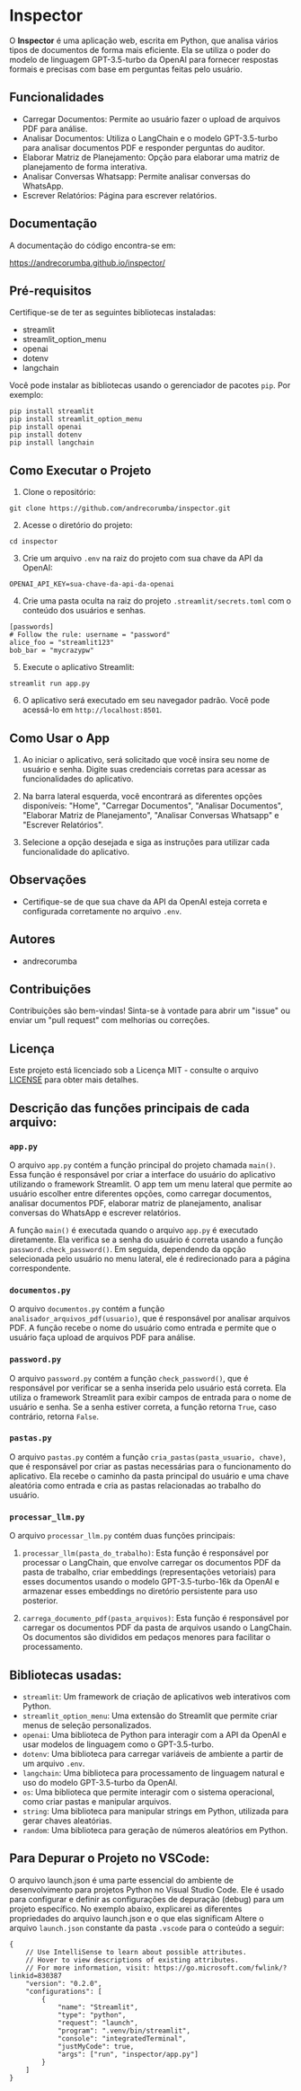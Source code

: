 # Inspector

O **Inspector** é uma aplicação web, escrita em Python, que analisa vários tipos de documentos de forma mais eficiente. Ela se  utiliza o poder do modelo de linguagem GPT-3.5-turbo da OpenAI para fornecer respostas formais e precisas com base em perguntas feitas pelo usuário.

## Funcionalidades

- Carregar Documentos: Permite ao usuário fazer o upload de arquivos PDF para análise.
- Analisar Documentos: Utiliza o LangChain e o modelo GPT-3.5-turbo para analisar documentos PDF e responder perguntas do auditor.
- Elaborar Matriz de Planejamento: Opção para elaborar uma matriz de planejamento de forma interativa.
- Analisar Conversas Whatsapp: Permite analisar conversas do WhatsApp.
- Escrever Relatórios: Página para escrever relatórios.

## Documentação

A documentação do código encontra-se em:

https://andrecorumba.github.io/inspector/

## Pré-requisitos

Certifique-se de ter as seguintes bibliotecas instaladas:

- streamlit
- streamlit_option_menu
- openai
- dotenv
- langchain

Você pode instalar as bibliotecas usando o gerenciador de pacotes `pip`. Por exemplo:

```
pip install streamlit
pip install streamlit_option_menu
pip install openai
pip install dotenv
pip install langchain
```

## Como Executar o Projeto

1. Clone o repositório:

```
git clone https://github.com/andrecorumba/inspector.git
```

2. Acesse o diretório do projeto:

```
cd inspector
```

3. Crie um arquivo `.env` na raiz do projeto com sua chave da API da OpenAI:

```
OPENAI_API_KEY=sua-chave-da-api-da-openai
```

4. Crie uma pasta oculta na raiz do projeto `.streamlit/secrets.toml` com o conteúdo dos usuários e senhas.
```
[passwords]
# Follow the rule: username = "password"
alice_foo = "streamlit123"
bob_bar = "mycrazypw"
```

5. Execute o aplicativo Streamlit:

```
streamlit run app.py
```

6. O aplicativo será executado em seu navegador padrão. Você pode acessá-lo em `http://localhost:8501`.

## Como Usar o App

1. Ao iniciar o aplicativo, será solicitado que você insira seu nome de usuário e senha. Digite suas credenciais corretas para acessar as funcionalidades do aplicativo.

2. Na barra lateral esquerda, você encontrará as diferentes opções disponíveis: "Home", "Carregar Documentos", "Analisar Documentos", "Elaborar Matriz de Planejamento", "Analisar Conversas Whatsapp" e "Escrever Relatórios".

3. Selecione a opção desejada e siga as instruções para utilizar cada funcionalidade do aplicativo.

## Observações

- Certifique-se de que sua chave da API da OpenAI esteja correta e configurada corretamente no arquivo `.env`.

## Autores

- andrecorumba

## Contribuições

Contribuições são bem-vindas! Sinta-se à vontade para abrir um "issue" ou enviar um "pull request" com melhorias ou correções.

## Licença

Este projeto está licenciado sob a Licença MIT - consulte o arquivo [LICENSE](LICENSE) para obter mais detalhes.

## Descrição das funções principais de cada arquivo:

### `app.py`

O arquivo `app.py` contém a função principal do projeto chamada `main()`. Essa função é responsável por criar a interface do usuário do aplicativo utilizando o framework Streamlit. O app tem um menu lateral que permite ao usuário escolher entre diferentes opções, como carregar documentos, analisar documentos PDF, elaborar matriz de planejamento, analisar conversas do WhatsApp e escrever relatórios.

A função `main()` é executada quando o arquivo `app.py` é executado diretamente. Ela verifica se a senha do usuário é correta usando a função `password.check_password()`. Em seguida, dependendo da opção selecionada pelo usuário no menu lateral, ele é redirecionado para a página correspondente.

### `documentos.py`

O arquivo `documentos.py` contém a função `analisador_arquivos_pdf(usuario)`, que é responsável por analisar arquivos PDF. A função recebe o nome do usuário como entrada e permite que o usuário faça upload de arquivos PDF para análise.

### `password.py`

O arquivo `password.py` contém a função `check_password()`, que é responsável por verificar se a senha inserida pelo usuário está correta. Ela utiliza o framework Streamlit para exibir campos de entrada para o nome de usuário e senha. Se a senha estiver correta, a função retorna `True`, caso contrário, retorna `False`.

### `pastas.py`

O arquivo `pastas.py` contém a função `cria_pastas(pasta_usuario, chave)`, que é responsável por criar as pastas necessárias para o funcionamento do aplicativo. Ela recebe o caminho da pasta principal do usuário e uma chave aleatória como entrada e cria as pastas relacionadas ao trabalho do usuário.

### `processar_llm.py`

O arquivo `processar_llm.py` contém duas funções principais:

1. `processar_llm(pasta_do_trabalho)`: Esta função é responsável por processar o LangChain, que envolve carregar os documentos PDF da pasta de trabalho, criar embeddings (representações vetoriais) para esses documentos usando o modelo GPT-3.5-turbo-16k da OpenAI e armazenar esses embeddings no diretório persistente para uso posterior.

2. `carrega_documento_pdf(pasta_arquivos)`: Esta função é responsável por carregar os documentos PDF da pasta de arquivos usando o LangChain. Os documentos são divididos em pedaços menores para facilitar o processamento.

## Bibliotecas usadas:

- `streamlit`: Um framework de criação de aplicativos web interativos com Python.
- `streamlit_option_menu`: Uma extensão do Streamlit que permite criar menus de seleção personalizados.
- `openai`: Uma biblioteca de Python para interagir com a API da OpenAI e usar modelos de linguagem como o GPT-3.5-turbo.
- `dotenv`: Uma biblioteca para carregar variáveis de ambiente a partir de um arquivo `.env`.
- `langchain`: Uma biblioteca para processamento de linguagem natural e uso do modelo GPT-3.5-turbo da OpenAI.
- `os`: Uma biblioteca que permite interagir com o sistema operacional, como criar pastas e manipular arquivos.
- `string`: Uma biblioteca para manipular strings em Python, utilizada para gerar chaves aleatórias.
- `random`: Uma biblioteca para geração de números aleatórios em Python.

## Para Depurar o Projeto no VSCode:

O arquivo launch.json é uma parte essencial do ambiente de desenvolvimento para projetos Python no Visual Studio Code. Ele é usado para configurar e definir as configurações de depuração (debug) para um projeto específico. No exemplo abaixo, explicarei as diferentes propriedades do arquivo launch.json e o que elas significam
Altere o arquivo `launch.json` constante da pasta `.vscode` para o conteúdo a seguir:

```
{
    // Use IntelliSense to learn about possible attributes.
    // Hover to view descriptions of existing attributes.
    // For more information, visit: https://go.microsoft.com/fwlink/?linkid=830387
    "version": "0.2.0",
    "configurations": [
        {
            "name": "Streamlit",
            "type": "python",
            "request": "launch",
            "program": ".venv/bin/streamlit",
            "console": "integratedTerminal",
            "justMyCode": true,
            "args": ["run", "inspector/app.py"]
        }
    ]
}
```
